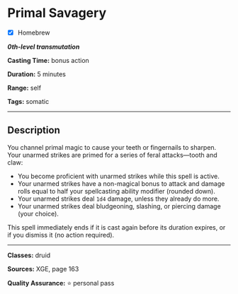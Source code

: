 # Primal Savagery

- [x] Homebrew

***0th-level transmutation***

**Casting Time:** bonus action

**Duration:** 5 minutes

**Range:** self

**Tags:** somatic

---

## Description
You channel primal magic to cause your teeth or fingernails to sharpen.
Your unarmed strikes are primed for a series of feral attacks&mdash;tooth and claw:
- You become proficient with unarmed strikes while this spell is active.
- Your unarmed strikes have a non-magical bonus to attack and damage rolls equal to half your spellcasting ability modifier (rounded down).
- Your unarmed strikes deal `1d4` damage, unless they already do more.
- Your unarmed strikes deal bludgeoning, slashing, or piercing damage (your choice).

This spell immediately ends if it is cast again before its duration expires, or if you dismiss it (no action required).

---

**Classes:** druid

**Sources:** XGE, page 163

**Quality Assurance:** :star: personal pass
